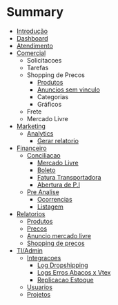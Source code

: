 # Summary

* [Introdução](README.md)
* [Dashboard](dashboard.md)
* [Atendimento](atendimento.md)
* [Comercial](comercial.md)
  * Solicitacoes
  * Tarefas
  * Shopping de Precos
    * [Produtos](comercial/produtos.md)
    * [Anuncios sem vinculo](comercial/anuncios-sem-vinculo.md)
    * Categorias
    * Gráficos
  * Frete
  * Mercado Livre
* [Marketing](marketing.md)
  * [Analytics](marketing/analytics.md)
    * [Gerar relatorio](marketing/gerar-relatorio.md)
* [Financeiro](financeiro.md)
  * [Conciliacao](financeiro/conciliacao.md)
    * [Mercado Livre](financeiro/conciliacao/mercado-livre.md)
    * [Boleto](financeiro/conciliacao/boleto.md)
    * [Fatura Transportadora](financeiro/conciliacao/fatura-transportadora.md)
    * [Abertura de P.I](financeiro/conciliacao/abertura-de-pi.md)
  * [Pre Analise](financeiro/pre-analise.md)
    * [Ocorrencias](financeiro/pre-analise/ocorrencias.md)
    * [Listagem](financeiro/pre-analise/listagem.md)
* [Relatorios](relatorios.md)
  * [Produtos](relatorios/produtos.md)
  * [Precos](relatorios/precos.md)
  * [Anuncio mercado livre](relatorios/anuncio-mercado-livre.md)
  * [Shopping de precos](relatorios/shopping-de-precos.md)
* [TI/Admin](tiadmin.md)
  * [Integracoes](tiadmin/integracoes.md)
    * [Log Dropshipping](tiadmin/integracoes/log-dropshipping.md)
    * [Logs Erros Abacos x Vtex](tiadmin/integracoes/logs-erros-abacos-x-vtex.md)
    * [Replicacao Estoque](tiadmin/integracoes/replicacao-estoque.md)
  * [Usuarios](tiadmin/usuarios.md)
  * [Projetos](tiadmin/projetos.md)

